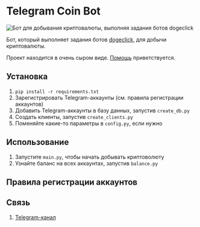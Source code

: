 # Telegram Coin Bot
![Бот для добывания криптовалюты, выполняя задания ботов dogeclick](https://i.imgur.com/dGC2Ay8.png)

Бот, который выполняет задания ботов [dogeclick](https://dogeclick.com/), для добычи криптовалюты.

Проект находится в очень сыром виде. [Помощь](.github/CONTRIBUTING.md) приветствуется.

## Установка
1. `pip install -r requirements.txt`
2. Зарегистрировать Telegram-аккаунты (см. правила регистрации аккаунтов)
3. Добавить Telegram-аккаунты в базу данных, запустив `create_db.py`
4. Создать клиенты, запустив `create_clients.py`
5. Поменяйте какие-то параметры в `config.py`, если нужно

## Использование
1. Запустите `main.py`, чтобы начать добывать криптоволюту
2. Узнайте баланс на всех аккаунтах, запустив `balance.py`

## Правила регистрации аккаунтов


## Связь
1. [Telegram-канал](https://t.me/joinchat/QvifVxazS_2gLo1nyLPXWQ)